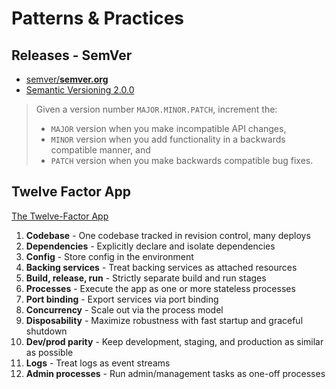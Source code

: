 # Patterns & Practices

## Releases - SemVer

* [semver/**semver.org**](https://github.com/semver/semver.org)
* [Semantic Versioning 2.0.0](https://semver.org/)

> Given a version number `MAJOR.MINOR.PATCH`, increment the:
>
> * `MAJOR` version when you make incompatible API changes,
> * `MINOR` version when you add functionality in a backwards compatible manner, and
> * `PATCH` version when you make backwards compatible bug fixes.

## Twelve Factor App

[The Twelve-Factor App](https://12factor.net/)

1. **Codebase** - One codebase tracked in revision control, many deploys
2. **Dependencies** - Explicitly declare and isolate dependencies
3. **Config** - Store config in the environment
4. **Backing services** - Treat backing services as attached resources
5. **Build, release, run** - Strictly separate build and run stages
6. **Processes** - Execute the app as one or more stateless processes
7. **Port binding** - Export services via port binding
8. **Concurrency** - Scale out via the process model
9. **Disposability** - Maximize robustness with fast startup and graceful shutdown
10. **Dev/prod parity** - Keep development, staging, and production as similar as possible
11. **Logs** - Treat logs as event streams
12. **Admin processes** - Run admin/management tasks as one-off processes



